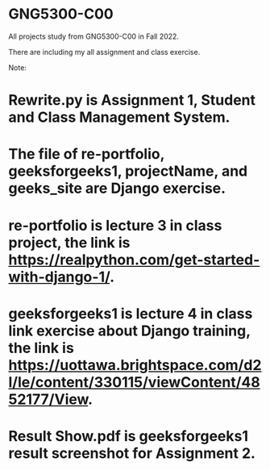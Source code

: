 # GNG5300-C00

All projects study from GNG5300-C00 in Fall 2022.

There are including my all assignment and class exercise.

Note:
# Rewrite.py is Assignment 1, Student and Class Management System.
# The file of re-portfolio, geeksforgeeks1, projectName, and geeks_site are Django exercise.
# re-portfolio is lecture 3 in class project, the link is https://realpython.com/get-started-with-django-1/.
# geeksforgeeks1 is lecture 4 in class link exercise about Django training, the link is https://uottawa.brightspace.com/d2l/le/content/330115/viewContent/4852177/View.
# Result Show.pdf is geeksforgeeks1 result screenshot for Assignment 2.


